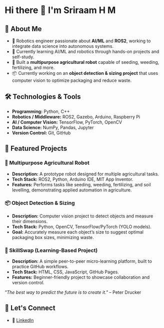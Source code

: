 # Hi there 👋 I'm Sriraam H M

## 🚀 About Me
- 🔭 Robotics engineer passionate about **AI/ML** and **ROS2**, working to integrate data science into autonomous systems.  
- 🌱 Currently learning AI/ML and robotics through hands-on projects and self-study.  
- 🤖 Built a **multipurpose agricultural robot** capable of seeding, weeding, fertilizing, and more.  
- 📦 Currently working on an **object detection & sizing project** that uses computer vision to optimize packaging and reduce waste.  

## 🛠️ Technologies & Tools
- **Programming:** Python, C++  
- **Robotics / Middleware:** ROS2, Gazebo, Arduino, Raspberry Pi  
- **AI / Computer Vision:** TensorFlow, PyTorch, OpenCV  
- **Data Science:** NumPy, Pandas, Jupyter  
- **Version Control:** Git, GitHub  

## 🎯 Featured Projects

### 🚜 Multipurpose Agricultural Robot
- **Description:** A prototype robot designed for multiple agricultural tasks.  
- **Tech Stack:** ROS2, Python, Arduino IDE, MIT App Inventor.  
- **Features:** Performs tasks like seeding, weeding, fertilizing, and soil levelling, demonstrating applied automation in agriculture.  

### 📦 Object Detection & Sizing
- **Description:** Computer vision project to detect objects and measure their dimensions.  
- **Tech Stack:** Python, OpenCV, TensorFlow/PyTorch (YOLO models).  
- **Goal:** Accurately measure each object’s size to suggest optimal packaging box sizes, minimizing waste.  

### 🔗 SkillSwap (Learning-Based Project)
- **Description:** A simple peer-to-peer micro-learning platform, built to practice GitHub workflows.  
- **Tech Stack:** HTML, CSS, JavaScript, GitHub Pages.  
- **Features:** Beginner-friendly project to showcase collaboration and version control.






*"The best way to predict the future is to create it."* – Peter Drucker




## 🤝 Let's Connect
- 💼 [LinkedIn](https://www.linkedin.com/in/sriraam-hm-5baa64277)



